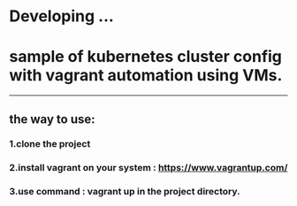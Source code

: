 # Developing ...
# sample of kubernetes cluster config with vagrant automation using VMs.
-----------------------------------------------

## the way to use:
### 1.clone the project
### 2.install vagrant on your system : https://www.vagrantup.com/
### 3.use command : vagrant up in the project directory.
